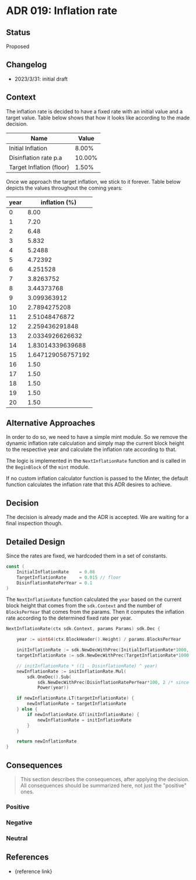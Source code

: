 # ADR 019: Inflation rate

## Status

Proposed

## Changelog

- 2023/3/31: initial draft

## Context

The inflation rate is decided to have a fixed rate with an initial value and a target value.
Table below shows that how it looks like according to the made decision.

| Name                     | Value  |
|--------------------------|--------|
| Initial Inflation        | 8.00%  |
| Disinflation rate p.a    | 10.00% |
| Target Inflation (floor) | 1.50%  |

Once we approach the target inflation, we stick to it forever.
Table below depicts the values throughout the coming years:

| year | inflation (%) |
|------|------|
|0  | 8.00 |
|1  | 7.20 |
|2  | 6.48 |
|3  | 5.832 |
|4  | 5.2488 |
|5  | 4.72392 |
|6  | 4.251528 |
|7  | 3.8263752 |
|8  | 3.44373768 |
|9  | 3.099363912 |
|10 | 2.7894275208 |
|11 | 2.51048476872 |
|12 | 2.259436291848 |
|13 | 2.0334926626632 |
|14 | 1.83014339639688 |
|15 | 1.647129056757192 |
|16 | 1.50 |
|17 | 1.50 |
|18 | 1.50 |
|19 | 1.50 |
|20 | 1.50 |

## Alternative Approaches

In order to do so, we need to have a simple mint module. So we remove the dynamic inflation rate calculation and simply map the current block height to the respective year and calculate the inflation rate according to that.

The logic is implemented in the `NextInflationRate` function and is called in the `BeginBlock` of the `mint` module.

If no custom inflation calculator function is passed to the Minter, the default function calculates the inflation rate that this ADR desires to achieve.

## Decision

The decision is already made and the ADR is accepted. We are waiting for a final inspection though.

## Detailed Design

Since the rates are fixed, we hardcoded them in a set of constants.

```go
const (
	InitialInflationRate    = 0.08
	TargetInflationRate     = 0.015 // floor
	DisinflationRatePerYear = 0.1
)
```

The `NextInflationRate` function calculated the `year` based on the current block height that comes from the `sdk.Context` and the number of `BlocksPerYear` that comes from the params.
Then it computes the inflation rate according to the determined fixed rate per year.

```go
NextInflationRate(ctx sdk.Context, params Params) sdk.Dec {

	year := uint64(ctx.BlockHeader().Height) / params.BlocksPerYear

	initInflationRate := sdk.NewDecWithPrec(InitialInflationRate*1000, 3 /* since we used 1000 */)
	targetInflationRate := sdk.NewDecWithPrec(TargetInflationRate*1000, 3 /* since we used 1000 */)

	// initInflationRate * ((1 - DisinflationRate) ^ year)
	newInflationRate := initInflationRate.Mul(
		sdk.OneDec().Sub(
			sdk.NewDecWithPrec(DisinflationRatePerYear*100, 2 /* since we used 100 */)).
			Power(year))

	if newInflationRate.LT(targetInflationRate) {
		newInflationRate = targetInflationRate
	} else {
		if newInflationRate.GT(initInflationRate) {
			newInflationRate = initInflationRate
		}
	}

	return newInflationRate
}
```

## Consequences

> This section describes the consequences, after applying the decision. All consequences should be summarized here, not just the "positive" ones.

### Positive

### Negative

### Neutral

## References

- {reference link}
